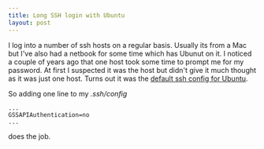 ```yaml
---
title: Long SSH login with Ubuntu
layout: post
---
```


I log into a number of ssh hosts on a regular basis. Usually its from a Mac but I've also had a netbook for some time which has Ubunut on it. I noticed a couple of years ago that one host took some time to prompt me for my password. At first I suspected it was the host but didn't give it much thought as it was just one host. Turns out it was the [default ssh config for Ubuntu](http://germanrumm.eu/fixing-ssh-login-delay-how-to-disable-gssapi-with-mic-on-ubuntu-linux/).

So adding one line to my _.ssh/config_

    ...
    GSSAPIAuthentication=no
    ...

does the job.
